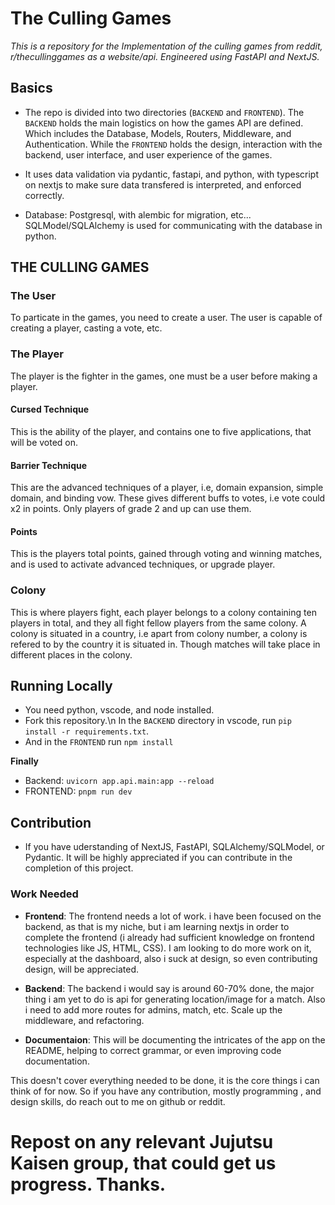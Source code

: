 # The Culling Games
*This is a repository for the Implementation of the culling games from reddit, r/thecullinggames as a website/api.*
*Engineered using FastAPI and NextJS.*

## Basics
* The repo is divided into two directories (`BACKEND` and `FRONTEND`). The `BACKEND` holds the main logistics on how the 
games API are defined. Which includes the Database, Models, Routers, Middleware, and Authentication. While the `FRONTEND`
holds the design, interaction with the backend, user interface, and user experience of the games.

* It uses data validation via pydantic, fastapi, and python, with typescript on nextjs to make sure data transfered is interpreted, and enforced correctly.

* Database: Postgresql, with alembic for migration, etc... SQLModel/SQLAlchemy is used for communicating with the database in python.

## THE CULLING GAMES
### __The User__
To particate in the games, you need to create a user. The user is capable of creating a player, casting a vote, etc.

### __The Player__
The player is the fighter in the games, one must be a user before making a player.

#### Cursed Technique
This is the ability of the player, and contains one to five applications, that will be voted on.
#### Barrier Technique
This are the advanced techniques of a player, i.e, domain expansion, simple domain, and binding vow. These gives different buffs to votes, i.e vote could x2 in points. Only players of grade 2 and up can use them.
#### Points
This is the players total points, gained through voting and winning matches, and is used to activate advanced techniques, or upgrade player.

### __Colony__
This is where players fight, each player belongs to a colony containing ten players in total, and they all fight fellow players from the same colony. A colony is situated in a country, i.e apart from colony number, a colony is refered to by the country it is situated in. Though matches will take place in different places in the colony.


## Running Locally
* You need python, vscode, and node installed.
* Fork this repository.\n
In the `BACKEND` directory in vscode, run `pip install -r requirements.txt`.
* And in the `FRONTEND` run `npm install`

**Finally**
- Backend: `uvicorn app.api.main:app --reload`
- FRONTEND: `pnpm run dev`

## Contribution
* If you have uderstanding of NextJS, FastAPI, SQLAlchemy/SQLModel, or Pydantic. It will be highly appreciated if you can contribute in the completion of this project.

### Work Needed
- **Frontend**: The frontend needs a lot of work. i have been focused on the backend, as that is my niche, but i am learning nextjs in order to complete the frontend (i already had sufficient knowledge on frontend technologies like JS, HTML, CSS). I am looking to do more work on it, especially at the dashboard, also i suck at design, so even contributing design, will be appreciated.

- **Backend**: The backend i would say is around 60-70% done, the major thing i am yet to do is api for generating location/image for a match. Also i need to add more routes for admins, match, etc. Scale up the middleware, and refactoring.

- **Documentaion**: This will be documenting the intricates of the app on the  README, helping to correct grammar, or even improving code documentation.

This doesn't cover everything needed to be done, it is the core things i can think of for now.
So if you have any contribution, mostly programming , and design skills, do reach out to me on github or reddit.

# **Repost on any relevant Jujutsu Kaisen group, that could get us progress. Thanks.**
